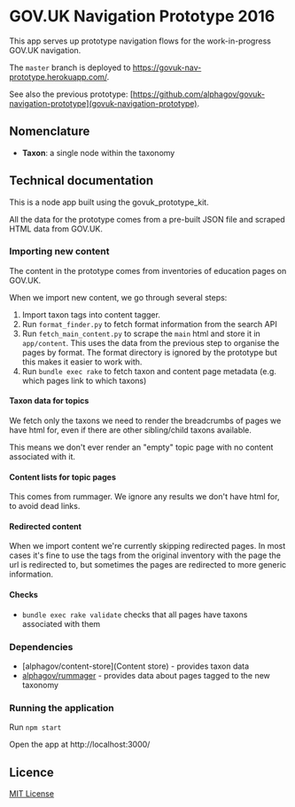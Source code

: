 # GOV.UK Navigation Prototype 2016

This app serves up prototype navigation flows for the work-in-progress GOV.UK navigation.

The `master` branch is deployed to https://govuk-nav-prototype.herokuapp.com/.

See also the previous prototype: [https://github.com/alphagov/govuk-navigation-prototype](govuk-navigation-prototype).

## Nomenclature

- **Taxon**: a single node within the taxonomy

## Technical documentation
This is a node app built using the govuk_prototype_kit.

All the data for the prototype comes from a pre-built JSON file and scraped HTML data from GOV.UK.

### Importing new content

The content in the prototype comes from inventories of education pages on GOV.UK.

When we import new content, we go through several steps:

1. Import taxon tags into content tagger.
2. Run `format_finder.py` to fetch format information from the search API
3. Run `fetch_main_content.py` to scrape the `main` html and store it in `app/content`. This uses the data from the previous step to organise the pages by format. The format directory is ignored by the prototype but this makes it easier to work with.
4. Run `bundle exec rake` to fetch taxon and content page metadata (e.g. which pages link to which taxons)

#### Taxon data for topics

We fetch only the taxons we need to render the breadcrumbs of pages we have html for, even if there are other sibling/child taxons available.

This means we don't ever render an "empty" topic page with no content associated with it.

#### Content lists for topic pages

This comes from rummager. We ignore any results we don't have html for, to avoid dead links.

#### Redirected content

When we import content we're currently skipping redirected pages. In most cases it's fine to use the tags from the original inventory with the page the url is redirected to, but sometimes the pages are redirected to more generic information.

#### Checks

- `bundle exec rake validate` checks that all pages have taxons associated with them

### Dependencies

- [alphagov/content-store](Content store) - provides taxon data
- [alphagov/rummager](Rummager) - provides data about pages tagged to the new taxonomy

### Running the application

Run `npm start`

Open the app at http://localhost:3000/

## Licence

[MIT License](LICENCE)
